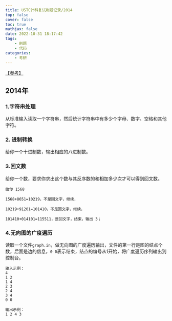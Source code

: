 ```yaml
---
title: USTC计科复试刷题记录/2014
top: false
cover: false
toc: true
mathjax: false
date: 2022-10-31 18:17:42
tags:
	- 刷题
	- 代码
categories:
	- 考研
---
```




[【参考】](https://zdszero.github.io/posts/ustc-test-2014/)

## 2014年

### 1.字符串处理

从标准输入读取一个字符串，然后统计字符串中有多少个字母、数字、空格和其他字符。

### 2. 进制转换

给你一个十进制数，输出相应的八进制数。

### 3.回文数

给你一个数，要求你求出这个数与其反序数的和相加多少次才可以得到回文数。

```
给你 1568 
 
1568+8651=10219，不是回文字，继续， 
 
10219+91201=101410，不是回文字，继续， 
 
101410+014101=115511，是回文字，结束，输出 3； 
```



### 4.无向图的广度遍历

读取一个文件`graph.in`，做无向图的广度遍历输出，文件的第一行是图的结点个数，后面是边的信息，`0 0`表示结束，结点的编号从1开始，将广度遍历序列输出到控制台。

```
输入示例：
4
1 2
1 4
2 3
2 4
3 4
0 0

输出示例：
1 2 4 3
```

